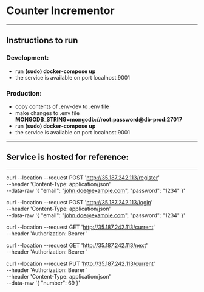 # Counter Incrementor
---
## Instructions to run

### Development:
- run **(sudo) docker-compose up**
- the service is available on port localhost:9001
  
### Production:
- copy contents of .env-dev to .env file
- make changes to .env file **MONGODB_STRING=mongodb://root:password@db-prod:27017**
- run **(sudo) docker-compose up**
- the service is available on port localhost:9001
  
---
## Service is hosted for reference:
---
curl --location --request POST 'http://35.187.242.113/register' \
--header 'Content-Type: application/json' \
--data-raw '{
	"email": "john.doe@example.com",
	"password": "1234"
}'

curl --location --request POST 'http://35.187.242.113/login' \
--header 'Content-Type: application/json' \
--data-raw '{
	"email": "john.doe@example.com",
	"password": "1234"
}'

curl --location --request GET 'http://35.187.242.113/current' \
--header 'Authorization: Bearer <token>'

curl --location --request GET 'http://35.187.242.113/next' \
--header 'Authorization: Bearer <token>'

curl --location --request PUT 'http://35.187.242.113/current' \
--header 'Authorization: Bearer <token>' \
--header 'Content-Type: application/json' \
--data-raw '{
	"number": 69
}'
